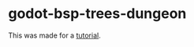 # godot-bsp-trees-dungeon

This was made for a [tutorial](https://jonoshields.com/post/bsp-dungeon).
